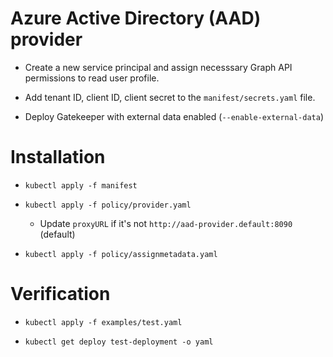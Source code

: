 # Azure Active Directory (AAD) provider

- Create a new service principal and assign necesssary Graph API permissions to read user profile.

- Add tenant ID, client ID, client secret to the `manifest/secrets.yaml` file.

- Deploy Gatekeeper with external data enabled (`--enable-external-data`)

# Installation

- `kubectl apply -f manifest`

- `kubectl apply -f policy/provider.yaml`
  - Update `proxyURL` if it's not `http://aad-provider.default:8090` (default)

- `kubectl apply -f policy/assignmetadata.yaml`

# Verification

- `kubectl apply -f examples/test.yaml`

- `kubectl get deploy test-deployment -o yaml`
